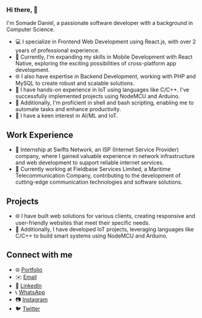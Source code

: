 ### Hi there, 👋
I'm Somade Daniel, a passionate software developer with a background in Computer Science.

- 💻 I specialize in Frontend Web Development using React.js, with over 2 years of professional experience.
- 📱 Currently, I'm expanding my skills in Mobile Development with React Native, exploring the exciting possibilities of cross-platform app development.
- 🌐 I also have expertise in Backend Development, working with PHP and MySQL to create robust and scalable solutions.
- 🌱 I have hands-on experience in IoT using languages like C/C++. I've successfully implemented projects using NodeMCU and Arduino.
- 🐚 Additionally, I'm proficient in shell and bash scripting, enabling me to automate tasks and enhance productivity.
- 🧠 I have a keen interest in AI/ML and IoT.

## Work Experience
- 🏢 Internship at Swifts Network, an ISP (Internet Service Provider) company, where I gained valuable experience in network infrastructure and web development to support reliable internet services.
- 🏢 Currently working at Fieldbase Services Limited, a Maritime Telecommunication Company, contributing to the development of cutting-edge communication technologies and software solutions.


## Projects
- 🌐 I have built web solutions for various clients, creating responsive and user-friendly websites that meet their specific needs.
- 🌱 Additionally, I have developed IoT projects, leveraging languages like C/C++ to build smart systems using NodeMCU and Arduino.


## Connect with me
- 🌐 [Portfolio](https://somadedaniel.netlify.app/)
- ✉️ [Email](mailto:flexsidee@gmail.com)
- 💼 [LinkedIn](https://www.linkedin.com/in/danielsomade)
- 📞 [WhatsApp](https://wa.me/2347019983346)
- 📷 [Instagram](https://instagram.com/flexsidee)
- 🐦 [Twitter](https://twitter.com/flexsidee)


<!-- [![willianrod's wakatime stats](https://github-readme-stats.vercel.app/api/wakatime?username=flexsidee)](https://github.com/anuraghazra/github-readme-stats)  -->


<!-- ![Profile views](https://komarev.com/ghpvc/?username=flexsidee&color=green) -->


<!-- ### Hi there, 👋 <br> I am Somade Daniel, a passionate software developer with a background in Computer Science.

- 💻 I specialize in Frontend Web Development using React.js, with over 2 years of professional experience.
- 🌐 I also have expertise in Backend Development, working with PHP and MySQL to create robust and scalable solutions.
- 🌱 I have hands-on experience in IoT using languages like C/C++. I've successfully implemented projects using NodeMCU and Arduino.
- 🐚 Additionally, I'm proficient in shell and bash scripting, enabling me to automate tasks and enhance productivity.
- 📱 Currently, I'm expanding my skills in Mobile Development with Flutter, exploring the exciting possibilities of cross-platform app development.

<h3><a href="https://somadedaniel.netlify.app/">Click this link to check out my Portfolio 🙃🙃</a> connect with me through: </h3>

<h3 align="left">Connect with me:</h3>
<p align="left">
  <a href="mailto:flexsidee@gmail.com" target="blank"><img align="center" src="https://camo.githubusercontent.com/682042cefd12c16c0a35036aede5c81bba484f78d3391b216a7620c9e5807de4/68747470733a2f2f696d672e736869656c64732e696f2f62616467652f656d61696c206d652d2532334431343833362e7376673f267374796c653d666f722d7468652d6261646765266c6f676f3d676d61696c266c6f676f436f6c6f723d7768697465" alt="flexsidee" height="30" width="40" /></a>
  <a href="https://www.linkedin.com/in/danielsomade" target="blank"><img align="center" src="https://raw.githubusercontent.com/rahuldkjain/github-profile-readme-generator/master/src/images/icons/Social/linked-in-alt.svg " alt="somade-daniel-a52478114" height="30" width="40" /></a>
  <a href="https://wa.me/2347019983346" target="blank"><img align="center" src="https://raw.githubusercontent.com/rahuldkjain/github-profile-readme-generator/master/src/images/icons/Social/whatsapp.svg" alt="flexsidee" height="30" width="40" /></a>
  <a href="https://instagram.com/flexsidee" target="blank"><img align="center" src="https://raw.githubusercontent.com/rahuldkjain/github-profile-readme-generator/master/src/images/icons/Social/instagram.svg" alt="flexsidee" height="30" width="40" /></a>
  <a href="https://twitter.com/flexsidee" target="blank"><img align="center" src="https://raw.githubusercontent.com/rahuldkjain/github-profile-readme-generator/master/src/images/icons/Social/twitter.svg" alt="flexsidee" height="30" width="40" /></a>
</p>

<br/>

![](./profile-3d-contrib/profile-green-animate.svg) -->


<!-- 
- 🔭 I’m currently working on ...
- 🌱 I’m currently learning ...
- 👯 I’m looking to collaborate on ...
- 🤔 I’m looking for help with ...
- 💬 Ask me about ...
- 📫 How to reach me: ...
- 😄 Pronouns: ...
- ⚡ Fun fact: ...



[![Top Langs](https://github-readme-stats.vercel.app/api/top-langs/?username=flexsidee&langs_count=20&hide=hack&layout=compact)](https://github.com/anuraghazra/github-readme-stats)

[![Top Langs](https://github-readme-stats.vercel.app/api/top-langs/?username=flexsidee&langs_count=20&hide=hack)](https://github.com/anuraghazra/github-readme-stats)

[![willianrod's wakatime stats](https://github-readme-stats.vercel.app/api/wakatime?username=flexsidee)](https://github.com/anuraghazra/github-readme-stats) 

![GitHub Streaks](https://github-readme-streak-stats.herokuapp.com/?user=flexsidee) 

![Profile Trophy](https://github-profile-trophy.vercel.app/?username=flexsidee&theme=discord&margin-w=15&no-frame=true)

![](./profile-3d-contrib/profile-green-animate.svg)
-->
